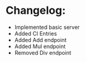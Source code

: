 # Changelog:
- Implemented basic server
- Added CI Entries
- Added Add endpoint
- Added Mul endpoint
- Removed Div endpoint
